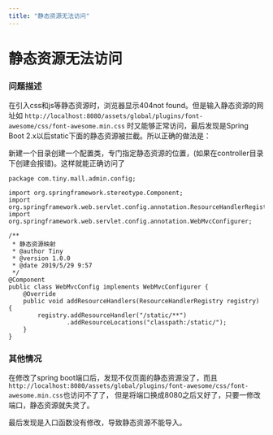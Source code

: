 ```yaml
---
title: "静态资源无法访问"
---
```

# 静态资源无法访问
### 问题描述
在引入css和js等静态资源时，浏览器显示404not found。但是输入静态资源的网址如
`http://localhost:8080/assets/global/plugins/font-awesome/css/font-awesome.min.css`
时又能够正常访问，最后发现是Spring Boot 2.x以后static下面的静态资源被拦截。所以正确的做法是：

新建一个目录创建一个配置类，专门指定静态资源的位置，(如果在controller目录下创建会报错)。这样就能正确访问了

```
package com.tiny.mall.admin.config;

import org.springframework.stereotype.Component;
import org.springframework.web.servlet.config.annotation.ResourceHandlerRegistry;
import org.springframework.web.servlet.config.annotation.WebMvcConfigurer;

/**
 * 静态资源映射
 * @author Tiny
 * @version 1.0.0
 * @date 2019/5/29 9:57
 */
@Component
public class WebMvcConfig implements WebMvcConfigurer {
    @Override
    public void addResourceHandlers(ResourceHandlerRegistry registry) {
        registry.addResourceHandler("/static/**")
                .addResourceLocations("classpath:/static/");
    }
}
```

### 其他情况

在修改了spring boot端口后，发现不仅页面的静态资源没了，而且`http://localhost:8080/assets/global/plugins/font-awesome/css/font-awesome.min.css`也访问不了了，
但是将端口换成8080之后又好了，只要一修改端口，静态资源就失灵了。

最后发现是入口函数没有修改，导致静态资源不能导入。
